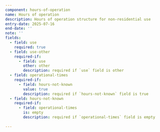 ```yaml
---
component: hours-of-operation
name: Hours of operation
description: Hours of operation structure for non-residential use
entry-date: 2025-07-16
end-date: ''
note: ''
fields:
  - field: use
    required: true
  - field: use-other
    required-if:
      - field: use
        other: other
        description: required if `use` field is other
  - field: operational-times
    required-if:
      - field: hours-not-known
        value: true
        description: required if `hours-not-known` field is true
  - field: hours-not-known
    required-if:
      - field: operational-times
        is: empty
        description: required if `operational-times` field is empty
          
---
```

